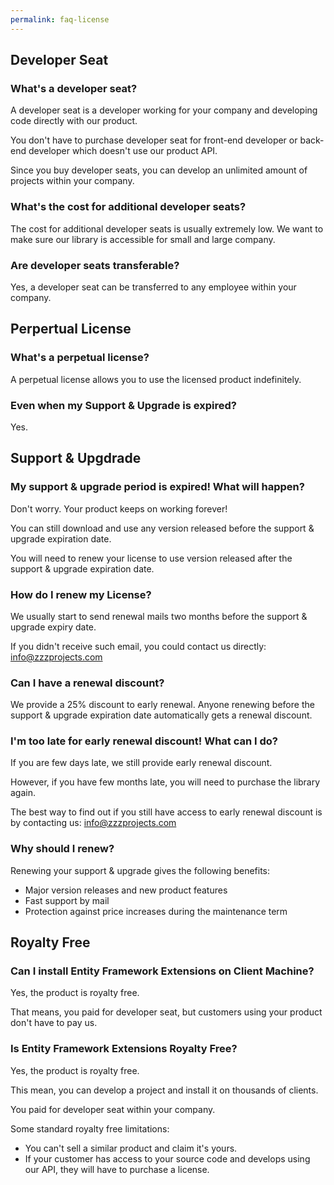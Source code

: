 ```yaml
---
permalink: faq-license
---
```


## Developer Seat

### What's a developer seat?
A developer seat is a developer working for your company and developing code directly with our product.

You don't have to purchase developer seat for front-end developer or back-end developer which doesn't use our product API.

Since you buy developer seats, you can develop an unlimited amount of projects within your company.

### What's the cost for additional developer seats?
The cost for additional developer seats is usually extremely low. We want to make sure our library is accessible for small and large company.

### Are developer seats transferable?
Yes, a developer seat can be transferred to any employee within your company.

## Perpertual License

### What's a perpetual license?
A perpetual license allows you to use the licensed product indefinitely.

### Even when my Support & Upgrade is expired?
Yes.

## Support & Upgdrade

### My support & upgrade period is expired! What will happen?
Don't worry. Your product keeps on working forever!

You can still download and use any version released before the support & upgrade expiration date.

You will need to renew your license to use version released after the support & upgrade expiration date.

### How do I renew my License?
We usually start to send renewal mails two months before the support & upgrade expiry date.

If you didn't receive such email, you could contact us directly: info@zzzprojects.com

### Can I have a renewal discount?
We provide a 25% discount to early renewal. Anyone renewing before the support & upgrade expiration date automatically gets a renewal discount.

### I'm too late for early renewal discount! What can I do?
If you are few days late, we still provide early renewal discount.

However, if you have few months late, you will need to purchase the library again.

The best way to find out if you still have access to early renewal discount is by contacting us: info@zzzprojects.com

### Why should I renew?
Renewing your support & upgrade gives the following benefits:

- Major version releases and new product features
- Fast support by mail
- Protection against price increases during the maintenance term

## Royalty Free

### Can I install Entity Framework Extensions on Client Machine?
Yes, the product is royalty free.

That means, you paid for developer seat, but customers using your product don't have to pay us.

### Is Entity Framework Extensions Royalty Free?
Yes, the product is royalty free.

This mean, you can develop a project and install it on thousands of clients.

You paid for developer seat within your company.

Some standard royalty free limitations:

- You can't sell a similar product and claim it's yours.
- If your customer has access to your source code and develops using our API, they will have to purchase a license.
